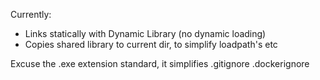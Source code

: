 

Currently:
 * Links statically with Dynamic Library (no dynamic loading)
 * Copies shared library to current dir, to simplify loadpath's etc



Excuse the .exe extension standard, it simplifies .gitignore .dockerignore
